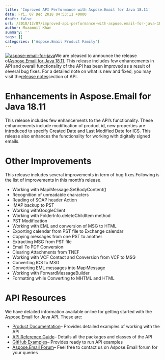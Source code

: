 ```yaml
---
title: 'Improved API Performance with Aspose.Email for Java 18.11'
date: Fri, 07 Dec 2018 04:53:11 +0000
draft: false
url: /2018/12/07/improved-api-performance-with-aspose.email-for-java-18.11/
author: Muzammil Khan
summary: ''
tags: []
categories: ['Aspose.Email Product Family']
---
```


[![aspose-email-for-java][1]](https://products.aspose.com/email/java)We are pleased to announce the release of[Aspose.Email for Java 18.11][2]. This release includes few enhancements in API and overall functionality of the API has been improved as a result of several bug fixes. For a detailed note on what is new and fixed, you may visit the[release notes][3]section of API.

# Enhancements in Aspose.Email for Java 18.11

This release includes few enhancements to the API’s functionality. These enhancements include modification of product id, new properties are introduced to specify Created Date and Last Modified Date for ICS. This release also enhances the functionality for working with digitally signed emails.

# Other Improvements

This release includes several improvements in term of bug fixes.Following is the list of improvements in this month’s release.

*   Working with MapiMessage.SetBodyContent()
*   Recognition of unreadable characters
*   Reading of SOAP header Action
*   IMAP backup to PST
*   Working withGoogleClient 
*   Working with FolderInfo.deleteChildItem method
*   PST Modification
*   Working with EML and conversion of MSG to HTML
*   Exporting calendar from PST file to Exchange calendar
*   Copying messages from one PST to another
*   Extracting MSG from PST file
*   Email To PDF Conversion
*   Clearing Attachments from TNEF
*   Working with VCF Contact and Conversion from VCF to MSG
*   Converting ICS to MSG
*   Converting EML messages into MapiMessage
*   Working with ForwardMessageBuilder 
*   Formatting while Converting to MHTML and HTML

# API Resources

We have detailed information available online for getting started with the Aspose.Email for Java API. These are:

*   [Product Documentation][4]– Provides detailed examples of working with the API
*   [API Reference Guide][5]– Details all the packages and classes of the API
*   [GitHub Examples][6]– Provides ready to run API examples
*   [Aspose.Email Forum][7]– Feel free to contact us on Aspose.Email forum for your queries




[1]: https://blog.aspose.com/wp-content/uploads/sites/2/2016/11/aspose-Email-for-Java_100.png
[2]: https://artifact.aspose.com/webapp/#/artifacts/browse/tree/General/repo/com/aspose/aspose-email/18.11
[3]: https://docs.aspose.com/display/emailjava/Aspose.Email+for+Java+18.11+Release+Notes
[4]: https://docs.aspose.com/display/emailjava/Home
[5]: http://www.aspose.com/api/java/email
[6]: https://github.com/aspose-email/Aspose.Email-for-Java
[7]: https://forum.aspose.com/c/email




